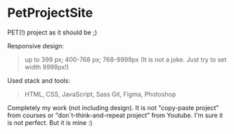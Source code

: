 # PetProjectSite

PET(!) project as it should be ;)

Responsive design:
  > up to 399 px;
  > 400-768 px;
  > 768-9999px (It is not a joke. Just try to set width 9999px!)

Used stack and tools:
  > HTML, CSS, JavaScript, Sass
  > Git, Figma, Photoshop 

Сompletely my work (not including design). It is not "copy-paste project" from courses or "don`t-think-and-repeat project" from Youtube.
I'm sure it is not perfect. But it is mine :)

